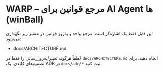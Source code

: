 # WARP – مرجع قوانین برای AI Agent ها (winBall)

این فایل فقط یک اشاره‌گر است. مرجع واحد و به‌روز قوانین در مسیر زیر نگهداری می‌شود:

- docs/ARCHITECTURE.md

لطفاً هرگونه تغییر/به‌روزرسانی را فقط در `docs/ARCHITECTURE.md` انجام دهید. برای تصمیم‌های کلیدی، یک ADR در `docs/adr/*` ثبت کنید.